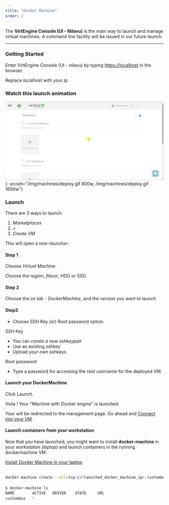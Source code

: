 ```yaml
---
title: "Docker Machine"
order: 2
---
```


The **VirtEngine Console (UI - Nilavu)** is the main way to launch and manage virtual machines. A command line facility will be issued in our future launch.

---

### Getting Started

Enter VirtEngine Console (UI - nilavu) by typing [https://localhost](https://localhost) in the browser.

Replace *localhost* with *your ip*

### Watch this launch animation

![Deploying DockerMachine](/img/machines/deploy.gif){: srcset="/img/machines/deploy.gif 800w, /img/machines/deploy.gif 1600w"}

### Launch

There are 3 ways to launch.

1. *Marketplaces*
2. *+*
3. *Create VM*

This will open a *new-launcher*.

#### Step 1

Choose *Virtual Machine*.

Choose the *region*, *flavor*, HDD or SSD.

#### Step 2

Choose the *os tab - DockerMachine*, and the *version* you want to launch

#### Step3

- Choose SSH Key (or) Root password option.

*SSH Key*

- You can *create a new sshkeypair*
- Use an existing sshkey
- Upload your own sshkeys

*Root password*

- Type a password for accessing the *root* username for the deployed VM.


#### Launch your DockerMachine


Click Launch.

Voila ! Your "Machine with Docker engine" is launched.

Your will be redirected to the management page. Go ahead and [Connect into your VM](connecting).

#### Launch containers from your workstation


Now that you have launched,  you might want to install **docker-machine** in your *workstation (laptop)* and launch containers in the running dockermachine VM.

[Install Docker Machine in your laptop](https://docs.docker.com/machine/install-machine/)

~~~bash

docker-machine create --url=tcp://<launched_docker_machine_ip> custombox

$ docker-machine ls
NAME        ACTIVE   DRIVER    STATE     URL
custombox   *


~~~
